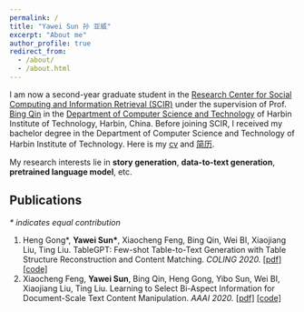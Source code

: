 ```yaml
---
permalink: /
title: "Yawei Sun 孙 亚威"
excerpt: "About me"
author_profile: true
redirect_from: 
  - /about/
  - /about.html
---
```


I am now a second-year graduate student in the [Research Center for Social Computing and Information Retrieval (SCIR)](http://ir.hit.edu.cn/) under the supervision of Prof. [Bing Qin](http://ir.hit.edu.cn/~qinb/) in the [Department of Computer Science and Technology](http://cs.hit.edu.cn/) of Harbin Institute of Technology, Harbin, China. Before joining SCIR, I received my bachelor degree in the Department of Computer Science and Technology of Harbin Institute of Technology. Here is my [cv](./cv_yaweisun_en.pdf) and [简历](./cv_yaweisun_zh.pdf).

My research interests lie in **story generation**, **data-to-text generation**, **pretrained language model**, etc.



## Publications

*\* indicates equal contribution*

1. Heng Gong\*, **Yawei Sun\***, Xiaocheng Feng, Bing Qin, Wei BI, Xiaojiang Liu, Ting Liu. TableGPT: Few-shot Table-to-Text Generation with Table Structure Reconstruction and Content Matching. *COLING 2020.* [[pdf]](https://www.aclweb.org/anthology/2020.coling-main.179/) [[code]](./)
2. Xiaocheng Feng, **Yawei Sun**, Bing Qin, Heng Gong, Yibo Sun, Wei BI, Xiaojiang Liu, Ting Liu. Learning to Select Bi-Aspect Information for Document-Scale Text Content Manipulation. *AAAI 2020.* [[pdf]](https://aaai.org/ojs/index.php/AAAI/article/view/6274/6130) [[code]](https://github.com/syw1996/SCIR-TG-Data2text-Bi-Aspect)
